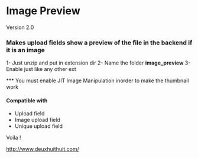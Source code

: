 # Image Preview

Version 2.0

### Makes upload fields show a preview of the file in the backend if it is an image 

1- Just unzip and put in extension dir
2- Name the folder **image_preview**
3- Enable just like any other ext

*** You must enable JIT Image Manipulation inorder to make the thumbnail work

#### Compatible with

- Upload field
- Image upload field
- Unique upload field

Voila !

http://www.deuxhuithuit.com/

